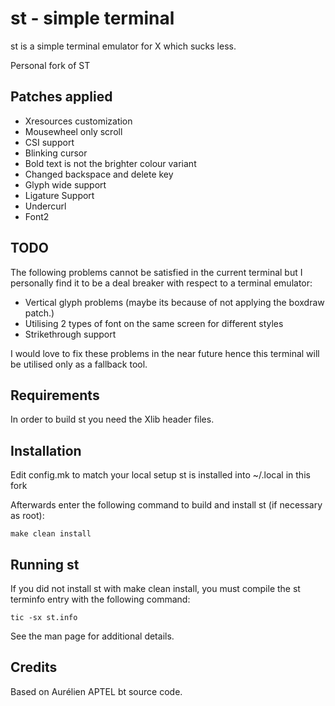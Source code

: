 # st - simple terminal
st is a simple terminal emulator for X which sucks less.

Personal fork of ST

## Patches applied
- Xresources customization
- Mousewheel only scroll
- CSI support
- Blinking cursor
- Bold text is not the brighter colour variant
- Changed backspace and delete key
- Glyph wide support
- Ligature Support
- Undercurl
- Font2 

## TODO

The following problems cannot be satisfied in the current terminal but I personally find it to be a deal breaker with respect to a terminal emulator:

- Vertical glyph problems (maybe its because of not applying the boxdraw patch.)
- Utilising 2 types of font on the same screen for different styles
- Strikethrough support

 I would love to fix these problems in the near future hence this terminal will be utilised only as a fallback tool.

## Requirements
In order to build st you need the Xlib header files.



## Installation
Edit config.mk to match your local setup 
st is installed into ~/.local in this fork

Afterwards enter the following command to build and install st (if
necessary as root):

    make clean install


## Running st
If you did not install st with make clean install, you must compile
the st terminfo entry with the following command:

    tic -sx st.info

See the man page for additional details.

## Credits
Based on Aurélien APTEL <aurelien dot aptel at gmail dot com> bt source code.

